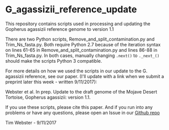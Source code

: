 # G_agassizii_reference_update
This repository contains scripts used in processing and updating the Gopherus agassizii reference genome to version 1.1

There are two Python scripts, Remove_and_split_contamination.py and Trim_Ns_fasta.py. Both require Python 2.7 because of the iteration syntax on lines 61-65 in Remove_and_split_contamination.py and lines 86-88 in Trim_Ns_fasta.py. In both cases, manually changing ```.next()``` to ```._next_()``` should make the scripts Python 3 compatible.

For more details on how we used the scripts in our update to the G. agassizii reference, see our paper. (I'll update with a link when we submit a preprint later this week - written 9/11/2017):

Webster et al. In prep. Update to the draft genome of the Mojave Desert Tortoise, Gopherus agassizii: version 1.1.

If you use these scripts, please cite this paper. And if you run into any problems or have any questions, please open an Issue in our [Github repo](https://github.com/thw17/G_agassizii_reference_update/issues)

Tim Webster - 9/11/2017
